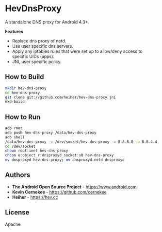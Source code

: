 # HevDnsProxy

A standalone DNS proxy for Android 4.3+.

**Features**
* Replace dns proxy of netd.
* Use user specific dns servers.
* Apply any iptables rules that were set up to allow/deny access to specific UIDs (apps).
* JNI, user specific policy.

## How to Build

```bash
mkdir hev-dns-proxy
cd hev-dns-proxy
git clone git://github.com/heiher/hev-dns-proxy jni
nkd-build
```

## How to Run

```bash
adb root
adb push hev-dns-proxy /data/hev-dns-proxy
adb shell
/data/hev-dns-proxy -p /dev/socket/hev-dns-proxy -a 8.8.8.8 -b 8.8.4.4 &
cd /dev/socket
chown root:inet hev-dns-proxy
chcon u:object_r:dnsproxyd_socket:s0 hev-dns-proxy
mv dnsproxyd hev-dns-proxy; mv dnsproxyd.netd dnsproxyd
```

## Authors
* **The Android Open Source Project** - https://www.android.com
* **Kevin Cernekee** - https://github.com/cernekee
* **Heiher** - https://hev.cc

## License
Apache
